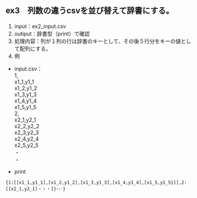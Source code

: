 ## ex3　列数の違うcsvを並び替えて辞書にする。
1. input：ex2_input.csv
2. outiput：辞書型（print）で確認
3. 処理内容：列が１列の行は辞書のキーとして、その後５行分をキーの値として配列にする。
4. 例
- input.csv：  
1,  
x1_1,y1_1  
x1_2,y1_2  
x1_3,y1_3  
x1_4,y1_4  
x1_5,y1_5  
2,  
x2_1,y2_1  
x2_2,y2_2  
x2_3,y2_3  
x2_4,y2_4  
x2_5,y2_5  
・  
・  
  
- print  
```shell
{1:[[x1_1,y1_1],[x1_2,y1_2],[x1_3,y1_3],[x1_4,y1_4],[x1_5,y1_5}]],2:[[x2_1,y2_1]・・・]}･･･}
```


